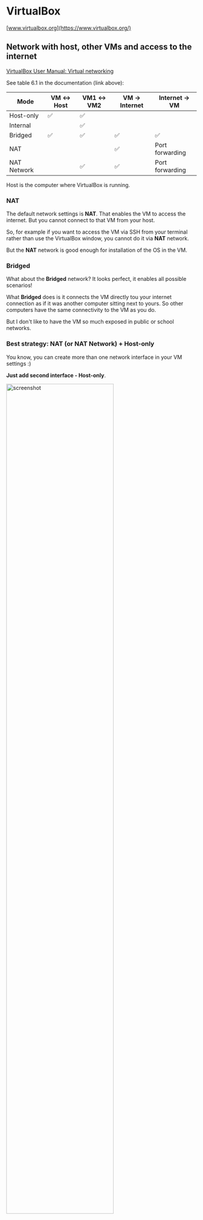 VirtualBox
==========

[www.virtualbox.org](https://www.virtualbox.org/)

Network with host, other VMs and access to the internet
-------------------------------------------------------

[VirtualBox User Manual: Virtual networking](https://www.virtualbox.org/manual/ch06.html)

See table 6.1 in the documentation (link above):

| Mode        | VM ↔ Host | VM1 ↔ VM2 | VM → Internet | Internet → VM  |
|-------------|-----------|-----------|---------------|-----------------|
| Host-only   | ✅        | ✅       |               |                 |
| Internal    |           | ✅       |               |                 |
| Bridged     | ✅        | ✅       | ✅           | ✅              |
| NAT         |           |           | ✅           | Port forwarding |
| NAT Network |           | ✅       | ✅            | Port forwarding |

Host is the computer where VirtualBox is running.


### NAT

The default network settings is **NAT**.
That enables the VM to access the internet.
But you cannot connect to that VM from your host.

So, for example if you want to access the VM via SSH from your terminal rather than use the VirtualBox window,
you cannot do it via **NAT** network.

But the **NAT** network is good enough for installation of the OS in the VM.


### Bridged

What about the **Bridged** network? It looks perfect, it enables all possible scenarios!

What **Bridged** does is it connects the VM directly tou your internet connection as if it was another computer sitting next to yours.
So other computers have the same connectivity to the VM as you do.

But I don't like to have the VM so much exposed in public or school networks.


### Best strategy: NAT (or NAT Network) + Host-only

You know, you can create more than one network interface in your VM settings :)

**Just add second interface - Host-only**.

<img alt='screenshot' src='https://s3-eu-west-1.amazonaws.com/messa-shared-files/2018/07/virtualbox_hostonly_second_interface.png' width='75%'>

This second interface must be configured inside VM to retrieve IP address:

```
# /etc/network/interfaces

source /etc/network/interfaces.d/*

# The loopback network interface
auto lo
iface lo inet loopback

# The primary network interface
allow-hotplug enp0s3
iface enp0s3 inet dhcp

# The secondary network interface
allow-hotplug enp0s8
iface enp0s8 inet dhcp
```


### NAT Network

If you have multiple VM and they need to be interconnected, switch also first interface from NAT to NAT Network.

If you do this first time you also need to create NAT Network first - you need only one, it can be shared by multiple VMs.

```
$ VBoxManage natnetwork add --netname natnet1 --network "192.168.15.0/24" --enable --dhcp on
```

Enable NAT on the _NAT Network_.

```
$ VBoxManage natnetwork start --netname natnet1
```

This _NAT Network_ enables communication between VMs, from VM to internet, and (with port forwarding) from internet to VM.
